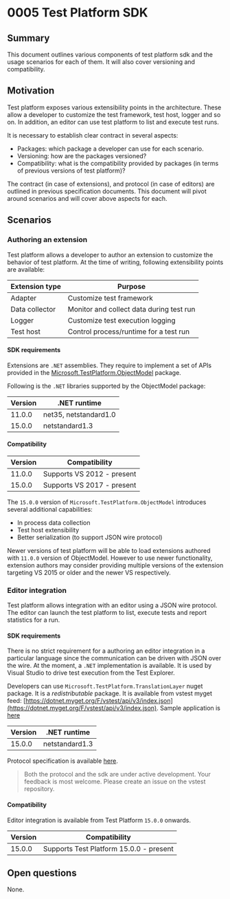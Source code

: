 # 0005 Test Platform SDK
## Summary
This document outlines various components of test platform sdk and the usage scenarios for each of them. It will also cover versioning and compatibility.

## Motivation
Test platform exposes various extensibility points in the architecture. These allow a developer to customize the test framework, test host, logger and so on. In addition, an editor can use test platform to list and execute test runs.

It is necessary to establish clear contract in several aspects:
* Packages: which package a developer can use for each scenario.
* Versioning: how are the packages versioned?
* Compatibility: what is the compatibility provided by packages (in terms of previous versions of test platform)?

The contract (in case of extensions), and protocol (in case of editors) are outlined in previous specification documents. This document will pivot around scenarios and will cover above aspects for each.

## Scenarios
### Authoring an extension
Test platform allows a developer to author an extension to customize the behavior of test platform. At the time of writing, following extensibility points are available:

| Extension type    | Purpose                                  |
|-------------------|------------------------------------------|
| Adapter           | Customize test framework                 |
| Data collector    | Monitor and collect data during test run |
| Logger            | Customize test execution logging         |
| Test host         | Control process/runtime for a test run   |

#### SDK requirements
Extensions are `.NET` assemblies. They require to implement a set of APIs provided in the [Microsoft.TestPlatform.ObjectModel][ObjectModelNuget] package.

Following is the `.NET` libraries supported by the ObjectModel package:

| Version   | .NET runtime                      |
|-----------|-----------------------------------|
| 11.0.0    | net35, netstandard1.0             |
| 15.0.0    | netstandard1.3                    |

[ObjectModelNuget]: http://www.nuget.org/packages/Microsoft.TestPlatform.ObjectModel/

#### Compatibility

| Version   | Compatibility                      |
|-----------|------------------------------------|
| 11.0.0    | Supports VS 2012 - present         |
| 15.0.0    | Supports VS 2017 - present         |

The `15.0.0` version of `Microsoft.TestPlatform.ObjectModel` introduces several additional capabilities:
* In process data collection
* Test host extensibility
* Better serialization (to support JSON wire protocol)

Newer versions of test platform will be able to load extensions authored with `11.0.0` version of ObjectModel. However to use newer functionality, extension authors may consider providing multiple versions of the extension targeting VS 2015 or older and the newer VS respectively.

### Editor integration
Test platform allows integration with an editor using a JSON wire protocol. The editor can launch the test platform to list, execute tests and report statistics for a run.

#### SDK requirements
There is no strict requirement for a authoring an editor integration in a particular language since the communication can be driven with JSON over the wire. At the moment, a `.NET` implementation is available. It is used by Visual Studio to drive test execution from the Test Explorer.

Developers can use `Microsoft.TestPlatform.TranslationLayer` nuget package. It is a *redistributable* package. It is available from vstest myget feed: [https://dotnet.myget.org/F/vstest/api/v3/index.json](https://dotnet.myget.org/F/vstest/api/v3/index.json). Sample application is [here](https://github.com/Microsoft/vstest/tree/master/samples/Microsoft.TestPlatform.TranslationLayer.E2ETest)

| Version   | .NET runtime                      |
|-----------|-----------------------------------|
| 15.0.0    | netstandard1.3                    |

Protocol specification is available [here](0007-Editors-API-Specification.md).

> Both the protocol and the sdk are under active development. Your feedback is most welcome. Please create an issue on the vstest repository.

#### Compatibility
Editor integration is available from Test Platform `15.0.0` onwards.

| Version   | Compatibility                           |
|-----------|-----------------------------------------|
| 15.0.0    | Supports Test Platform 15.0.0 - present |

## Open questions
None.
